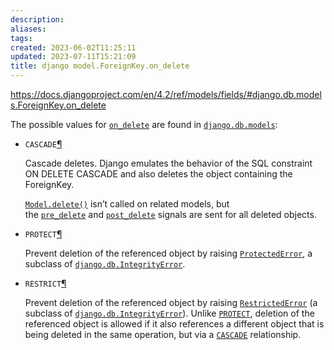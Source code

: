 ```yaml
---
description:
aliases: 
tags: 
created: 2023-06-02T11:25:11
updated: 2023-07-11T15:21:09
title: django model.ForeignKey.on_delete
---
```

https://docs.djangoproject.com/en/4.2/ref/models/fields/#django.db.models.ForeignKey.on_delete

The possible values for [`on_delete`](https://docs.djangoproject.com/en/4.2/ref/models/fields/#django.db.models.ForeignKey.on_delete "django.db.models.ForeignKey.on_delete") are found in [`django.db.models`](https://docs.djangoproject.com/en/4.2/topics/db/models/#module-django.db.models "django.db.models"):

- `CASCADE`[¶](https://docs.djangoproject.com/en/4.2/ref/models/fields/#django.db.models.CASCADE "Permalink to this definition")
    
    Cascade deletes. Django emulates the behavior of the SQL constraint ON DELETE CASCADE and also deletes the object containing the ForeignKey.
    
    [`Model.delete()`](https://docs.djangoproject.com/en/4.2/ref/models/instances/#django.db.models.Model.delete "django.db.models.Model.delete") isn’t called on related models, but the [`pre_delete`](https://docs.djangoproject.com/en/4.2/ref/signals/#django.db.models.signals.pre_delete "django.db.models.signals.pre_delete") and [`post_delete`](https://docs.djangoproject.com/en/4.2/ref/signals/#django.db.models.signals.post_delete "django.db.models.signals.post_delete") signals are sent for all deleted objects.
    
- `PROTECT`[¶](https://docs.djangoproject.com/en/4.2/ref/models/fields/#django.db.models.PROTECT "Permalink to this definition")
    
    Prevent deletion of the referenced object by raising [`ProtectedError`](https://docs.djangoproject.com/en/4.2/ref/exceptions/#django.db.models.ProtectedError "django.db.models.ProtectedError"), a subclass of [`django.db.IntegrityError`](https://docs.djangoproject.com/en/4.2/ref/exceptions/#django.db.IntegrityError "django.db.IntegrityError").
    
- `RESTRICT`[¶](https://docs.djangoproject.com/en/4.2/ref/models/fields/#django.db.models.RESTRICT "Permalink to this definition")
    
    Prevent deletion of the referenced object by raising [`RestrictedError`](https://docs.djangoproject.com/en/4.2/ref/exceptions/#django.db.models.RestrictedError "django.db.models.RestrictedError") (a subclass of [`django.db.IntegrityError`](https://docs.djangoproject.com/en/4.2/ref/exceptions/#django.db.IntegrityError "django.db.IntegrityError")). Unlike [`PROTECT`](https://docs.djangoproject.com/en/4.2/ref/models/fields/#django.db.models.PROTECT "django.db.models.PROTECT"), deletion of the referenced object is allowed if it also references a different object that is being deleted in the same operation, but via a [`CASCADE`](https://docs.djangoproject.com/en/4.2/ref/models/fields/#django.db.models.CASCADE "django.db.models.CASCADE") relationship.